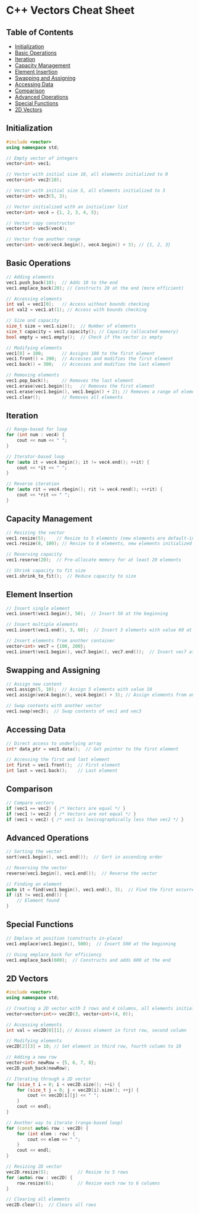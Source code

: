 # C++ Vectors Cheat Sheet

## Table of Contents
- [Initialization](#initialization)
- [Basic Operations](#basic-operations)
- [Iteration](#iteration)
- [Capacity Management](#capacity-management)
- [Element Insertion](#element-insertion)
- [Swapping and Assigning](#swapping-and-assigning)
- [Accessing Data](#accessing-data)
- [Comparison](#comparison)
- [Advanced Operations](#advanced-operations)
- [Special Functions](#special-functions)
- [2D Vectors](#2d-vectors)

## Initialization
```cpp
#include <vector>
using namespace std;

// Empty vector of integers
vector<int> vec1;

// Vector with initial size 10, all elements initialized to 0
vector<int> vec2(10);

// Vector with initial size 5, all elements initialized to 3
vector<int> vec3(5, 3);

// Vector initialized with an initializer list
vector<int> vec4 = {1, 2, 3, 4, 5};

// Vector copy constructor
vector<int> vec5(vec4);

// Vector from another range
vector<int> vec6(vec4.begin(), vec4.begin() + 3); // {1, 2, 3}
```

## Basic Operations
```cpp
// Adding elements
vec1.push_back(10);  // Adds 10 to the end
vec1.emplace_back(20); // Constructs 20 at the end (more efficient)

// Accessing elements
int val = vec1[0];   // Access without bounds checking
int val2 = vec1.at(1); // Access with bounds checking

// Size and capacity
size_t size = vec1.size();  // Number of elements
size_t capacity = vec1.capacity(); // Capacity (allocated memory)
bool empty = vec1.empty();  // Check if the vector is empty

// Modifying elements
vec1[0] = 100;       // Assigns 100 to the first element
vec1.front() = 200;  // Accesses and modifies the first element
vec1.back() = 300;   // Accesses and modifies the last element

// Removing elements
vec1.pop_back();     // Removes the last element
vec1.erase(vec1.begin());   // Removes the first element
vec1.erase(vec1.begin(), vec1.begin() + 2); // Removes a range of elements
vec1.clear();        // Removes all elements
```

## Iteration
```cpp
// Range-based for loop
for (int num : vec4) {
    cout << num << " ";
}

// Iterator-based loop
for (auto it = vec4.begin(); it != vec4.end(); ++it) {
    cout << *it << " ";
}

// Reverse iteration
for (auto rit = vec4.rbegin(); rit != vec4.rend(); ++rit) {
    cout << *rit << " ";
}
```

## Capacity Management
```cpp
// Resizing the vector
vec1.resize(5);    // Resize to 5 elements (new elements are default-initialized)
vec1.resize(8, 100); // Resize to 8 elements, new elements initialized to 100

// Reserving capacity
vec1.reserve(20);  // Pre-allocate memory for at least 20 elements

// Shrink capacity to fit size
vec1.shrink_to_fit();  // Reduce capacity to size
```

## Element Insertion
```cpp
// Insert single element
vec1.insert(vec1.begin(), 50);  // Insert 50 at the beginning

// Insert multiple elements
vec1.insert(vec1.end(), 3, 60);  // Insert 3 elements with value 60 at the end

// Insert elements from another container
vector<int> vec7 = {100, 200};
vec1.insert(vec1.begin(), vec7.begin(), vec7.end());  // Insert vec7 at the beginning
```

## Swapping and Assigning
```cpp
// Assign new content
vec1.assign(5, 10);  // Assign 5 elements with value 10
vec1.assign(vec4.begin(), vec4.begin() + 3); // Assign elements from another range

// Swap contents with another vector
vec1.swap(vec3);  // Swap contents of vec1 and vec3
```

## Accessing Data
```cpp
// Direct access to underlying array
int* data_ptr = vec1.data();  // Get pointer to the first element

// Accessing the first and last element
int first = vec1.front();  // First element
int last = vec1.back();    // Last element
```

## Comparison
```cpp
// Compare vectors
if (vec1 == vec2) { /* Vectors are equal */ }
if (vec1 != vec2) { /* Vectors are not equal */ }
if (vec1 < vec2) { /* vec1 is lexicographically less than vec2 */ }
```

## Advanced Operations
```cpp
// Sorting the vector
sort(vec1.begin(), vec1.end());  // Sort in ascending order

// Reversing the vector
reverse(vec1.begin(), vec1.end());  // Reverse the vector

// Finding an element
auto it = find(vec1.begin(), vec1.end(), 3);  // Find the first occurrence of 3
if (it != vec1.end()) {
    // Element found
}
```

## Special Functions
```cpp
// Emplace at position (constructs in-place)
vec1.emplace(vec1.begin(), 500);  // Insert 500 at the beginning

// Using emplace_back for efficiency
vec1.emplace_back(600);  // Constructs and adds 600 at the end
```

## 2D Vectors
```cpp
#include <vector>
using namespace std;

// Creating a 2D vector with 3 rows and 4 columns, all elements initialized to 0
vector<vector<int>> vec2D(3, vector<int>(4, 0));

// Accessing elements
int val = vec2D[0][1]; // Access element in first row, second column

// Modifying elements
vec2D[2][3] = 10; // Set element in third row, fourth column to 10

// Adding a new row
vector<int> newRow = {5, 6, 7, 8};
vec2D.push_back(newRow);

// Iterating through a 2D vector
for (size_t i = 0; i < vec2D.size(); ++i) {
    for (size_t j = 0; j < vec2D[i].size(); ++j) {
        cout << vec2D[i][j] << " ";
    }
    cout << endl;
}

// Another way to iterate (range-based loop)
for (const auto& row : vec2D) {
    for (int elem : row) {
        cout << elem << " ";
    }
    cout << endl;
}

// Resizing 2D vector
vec2D.resize(5);           // Resize to 5 rows
for (auto& row : vec2D) {
    row.resize(6);         // Resize each row to 6 columns
}

// Clearing all elements
vec2D.clear();  // Clears all rows
```


